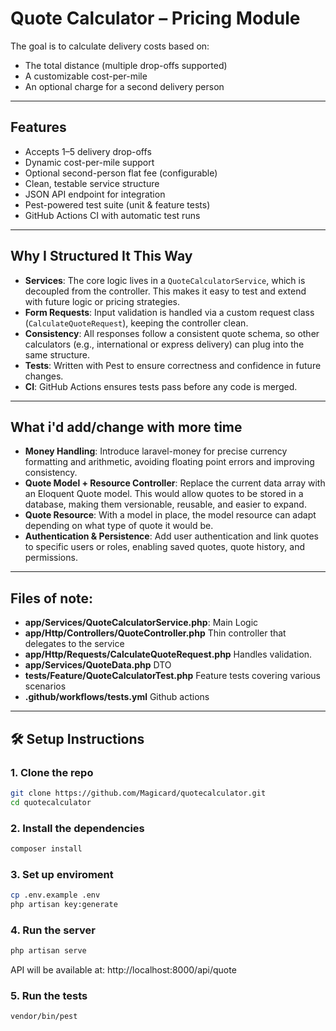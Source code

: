 # Quote Calculator – Pricing Module

The goal is to calculate delivery costs based on:
- The total distance (multiple drop-offs supported)
- A customizable cost-per-mile
- An optional charge for a second delivery person

---

## Features

- Accepts 1–5 delivery drop-offs
- Dynamic cost-per-mile support
- Optional second-person flat fee (configurable)
- Clean, testable service structure
- JSON API endpoint for integration
- Pest-powered test suite (unit & feature tests)
- GitHub Actions CI with automatic test runs

---

## Why I Structured It This Way

- **Services**: The core logic lives in a `QuoteCalculatorService`, which is decoupled from the controller. This makes it easy to test and extend with future logic or pricing strategies.
- **Form Requests**: Input validation is handled via a custom request class (`CalculateQuoteRequest`), keeping the controller clean.
- **Consistency**: All responses follow a consistent quote schema, so other calculators (e.g., international or express delivery) can plug into the same structure.
- **Tests**: Written with Pest to ensure correctness and confidence in future changes.
- **CI**: GitHub Actions ensures tests pass before any code is merged.

---

## What i'd add/change with more time 

- **Money Handling**: Introduce laravel-money for precise currency formatting and arithmetic, avoiding floating point errors and improving consistency.
- **Quote Model + Resource Controller**: Replace the current data array with an Eloquent Quote model. This would allow quotes to be stored in a database, making them versionable, reusable, and easier to expand.
- **Quote Resource**: With a model in place, the model resource can adapt depending on what type of quote it would be.
- **Authentication & Persistence**: Add user authentication and link quotes to specific users or roles, enabling saved quotes, quote history, and permissions.

---

## Files of note:

- **app/Services/QuoteCalculatorService.php**: Main Logic
- **app/Http/Controllers/QuoteController.php** Thin controller that delegates to the service
- **app/Http/Requests/CalculateQuoteRequest.php** Handles validation.
- **app/Services/QuoteData.php** DTO
- **tests/Feature/QuoteCalculatorTest.php** Feature tests covering various scenarios
- **.github/workflows/tests.yml** Github actions

---

## 🛠️ Setup Instructions

### 1. Clone the repo

```bash
git clone https://github.com/Magicard/quotecalculator.git
cd quotecalculator
```
### 2. Install the dependencies 

```bash
composer install
```

### 3. Set up enviroment
```bash
cp .env.example .env
php artisan key:generate
```
### 4. Run the server
```bash
php artisan serve
```
API will be available at:
http://localhost:8000/api/quote

### 5. Run the tests
```bash
vendor/bin/pest
```
